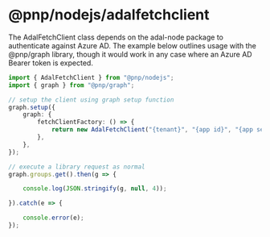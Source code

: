 # @pnp/nodejs/adalfetchclient

The AdalFetchClient class depends on the adal-node package to authenticate against Azure AD. The example below
outlines usage with the @pnp/graph library, though it would work in any case where an Azure AD Bearer token is expected.

```TypeScript
import { AdalFetchClient } from "@pnp/nodejs";
import { graph } from "@pnp/graph";

// setup the client using graph setup function
graph.setup({
    graph: {
        fetchClientFactory: () => {
            return new AdalFetchClient("{tenant}", "{app id}", "{app secret}");
        },
    },
});

// execute a library request as normal
graph.groups.get().then(g => {

    console.log(JSON.stringify(g, null, 4));

}).catch(e => {

    console.error(e);
});
```